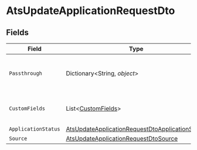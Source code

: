 # AtsUpdateApplicationRequestDto


## Fields

| Field                                                                                                                         | Type                                                                                                                          | Required                                                                                                                      | Description                                                                                                                   | Example                                                                                                                       |
| ----------------------------------------------------------------------------------------------------------------------------- | ----------------------------------------------------------------------------------------------------------------------------- | ----------------------------------------------------------------------------------------------------------------------------- | ----------------------------------------------------------------------------------------------------------------------------- | ----------------------------------------------------------------------------------------------------------------------------- |
| `Passthrough`                                                                                                                 | Dictionary<String, *object*>                                                                                                  | :heavy_minus_sign:                                                                                                            | Value to pass through to the provider                                                                                         | {<br/>"other_known_names": "John Doe"<br/>}                                                                                   |
| `CustomFields`                                                                                                                | List<[CustomFields](../../Models/Components/CustomFields.md)>                                                                 | :heavy_minus_sign:                                                                                                            | The application custom fields                                                                                                 |                                                                                                                               |
| `ApplicationStatus`                                                                                                           | [AtsUpdateApplicationRequestDtoApplicationStatus](../../Models/Components/AtsUpdateApplicationRequestDtoApplicationStatus.md) | :heavy_minus_sign:                                                                                                            | N/A                                                                                                                           |                                                                                                                               |
| `Source`                                                                                                                      | [AtsUpdateApplicationRequestDtoSource](../../Models/Components/AtsUpdateApplicationRequestDtoSource.md)                       | :heavy_minus_sign:                                                                                                            | N/A                                                                                                                           |                                                                                                                               |